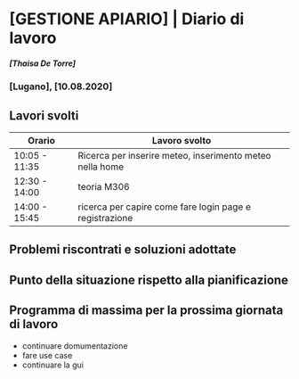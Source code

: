 

# [GESTIONE APIARIO] | Diario di lavoro
##### [Thaisa De Torre]
### [Lugano], [10.08.2020]

## Lavori svolti


|Orario        |Lavoro svolto                 |
|--------------|------------------------------|
|10:05 - 11:35 | Ricerca per inserire meteo, inserimento meteo nella home |
|12:30 - 14:00 | teoria M306 |
|14:00 - 15:45 | ricerca per capire come fare login page e registrazione |

##  Problemi riscontrati e soluzioni adottate


##  Punto della situazione rispetto alla pianificazione


## Programma di massima per la prossima giornata di lavoro
- continuare domumentazione
- fare use case
- continuare la gui